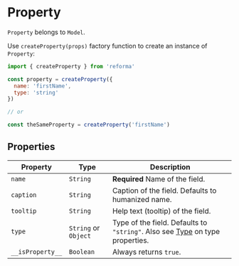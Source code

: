 # Property

`Property` belongs to `Model`.

Use `createProperty(props)` factory function to create an instance of `Property`:

```js
import { createProperty } from 'reforma'

const property = createProperty({
  name: 'firstName',
  type: 'string'
})

// or

const theSameProperty = createProperty('firstName')
```

## Properties

| Property | Type | Description |
|----------|------|-------------|
| `name`   | `String` | **Required** Name of the field. |
| `caption` | `String` | Caption of the field. Defaults to humanized name. |
| `tooltip` | `String` | Help text (tooltip) of the field. |
| `type` | `String` or `Object` | Type of the field. Defaults to `"string"`. Also see [Type](./type.md) on type properties. |
| `__isProperty__` | `Boolean` | Always returns `true`. |
